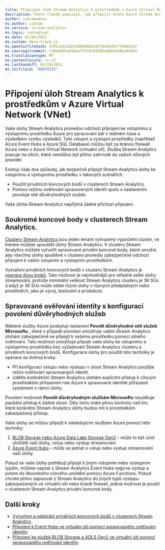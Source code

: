 ```yaml
---
title: Připojení úloh Stream Analytics k prostředkům v Azure Virtual Network (VNET)
description: Tento článek popisuje, jak připojit úlohu Azure Stream Analytics k prostředkům, které jsou ve virtuální síti.
author: sidramadoss
ms.author: sidram
ms.service: stream-analytics
ms.topic: conceptual
ms.date: 01/04/2021
ms.custom: devx-track-js
ms.openlocfilehash: 4701cb4122b4196b08b2a427b34d49c7784b91a7
ms.sourcegitcommit: f28ebb95ae9aaaff3f87d8388a09b41e0b3445b5
ms.translationtype: MT
ms.contentlocale: cs-CZ
ms.lasthandoff: 03/29/2021
ms.locfileid: "98878235"
---
```

# <a name="connect-stream-analytics-jobs-to-resources-in-an-azure-virtual-network-vnet"></a>Připojení úloh Stream Analytics k prostředkům v Azure Virtual Network (VNet)

Vaše úlohy Stream Analytics provedou odchozí připojení ke vstupnímu a výstupnímu prostředku Azure pro zpracování dat v reálném čase a výsledkem vzniku výsledků. Tyto vstupní a výstupní prostředky (například Azure Event Hubs a Azure SQL Database) můžou být za bránou firewall Azure nebo v Azure Virtual Network (virtuální síť). Služba Stream Analytics pracuje na sítích, které nemůžou být přímo zahrnuté do vašich síťových pravidel.

Existují však dva způsoby, jak bezpečně připojit Stream Analytics úlohy ke vstupnímu a výstupnímu prostředku v takových scénářích.
* Použití privátních koncových bodů v clusterech Stream Analytics.
* Pomocí režimu ověřování spravovaných identit spolu s nastavením povoluje sítě důvěryhodných služeb.

Vaše úloha Stream Analytics nepřijímá žádné příchozí připojení.

## <a name="private-endpoints-in-stream-analytics-clusters"></a>Soukromé koncové body v clusterech Stream Analytics.
[Clustery Stream Analytics](./cluster-overview.md) jsou jeden tenant vyhrazený výpočetní cluster, ve kterém můžete spouštět úlohy Stream Analytics. V clusteru Stream Analytics můžete vytvořit spravované privátní koncové body, které umožní, aby všechny úlohy spuštěné v clusteru provedly zabezpečené odchozí připojení k vašim vstupním a výstupním prostředkům.

Vytváření privátních koncových bodů v clusteru Stream Analytics je [operace dvou kroků](./private-endpoints.md). Tato možnost je nejvhodnější pro středně velké úlohy streamování, protože minimální velikost Stream Analytics clusteru je 36 SUs (i když je 36 SUs může sdílet různé úlohy v různých předplatných nebo prostředích, jako je vývoj, testování a produkce).

## <a name="managed-identity-authentication-with-allow-trusted-services-configuration"></a>Spravované ověřování identity s konfigurací povolení důvěryhodných služeb
Některé služby Azure poskytují nastavení **Povolit důvěryhodné sítě služeb Microsoftu** , které v případě povolení umožňuje vašim Stream Analytics úlohám zabezpečeně se připojit k vašemu prostředku pomocí silného ověřování. Tato možnost umožňuje připojit vaše úlohy ke vstupnímu a výstupnímu prostředku bez vyžadování Stream Analytics clusteru a privátních koncových bodů. Konfigurace úlohy pro použití této techniky je operace se dvěma kroky:
* Při konfiguraci vstupu nebo výstupu v úloze Stream Analytics použijte režim ověřování spravovaných identit.
* Udělte konkrétním Stream Analytics úlohám explicitní přístup k cílovým prostředkům přiřazením role Azure k spravované identitě přiřazené systémem v rámci úlohy. 

Povolení možnosti **Povolit důvěryhodným službám Microsoftu** neuděluje paušální přístup k žádné úloze. Díky tomu máte plnou kontrolu nad tím, které konkrétní Stream Analytics úlohy budou mít k prostředkům zabezpečený přístup. 

Vaše úlohy se můžou připojit k následujícím službám Azure pomocí této techniky:
1. [BLOB Storage nebo Azure Data Lake Storage Gen2](./blob-output-managed-identity.md) – může to být účet úložiště vaší úlohy, vstup nebo výstup streamování.
2. [Azure Event Hubs](./event-hubs-managed-identity.md) – může se jednat o vstup nebo výstup streamování vaší úlohy.

Pokud se vaše úlohy potřebují připojit k jiným vstupním nebo výstupním typům, můžete napsat z Stream Analytics Event Hubs nejprve výstup a potom do libovolného cílového umístění pomocí Azure Functions. Pokud chcete přímo zapisovat z Stream Analytics do jiných typů výstupu zabezpečených ve virtuální síti nebo bráně firewall, jediná možnost je použít v clusterech Stream Analytics privátní koncové body.

## <a name="next-steps"></a>Další kroky

* [Vytvoření a odebrání privátních koncových bodů v clusterech Stream Analytics](./private-endpoints.md)
* [Připojení k Event Hubs ve virtuální síti pomocí spravovaného ověřování identity](./event-hubs-managed-identity.md)
* [Připojení ke službě BLOB Storage a ADLS Gen2 ve virtuální síti pomocí spravovaného ověřování identity](./blob-output-managed-identity.md)